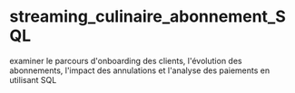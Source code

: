 # streaming_culinaire_abonnement_SQL
examiner le parcours d'onboarding des clients, l'évolution des abonnements, l'impact des annulations et l'analyse des paiements en utilisant SQL

